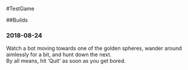 #TestGame

##Builds

### 2018-08-24

Watch a bot moving towards one of the golden spheres, wander around aimlessly for a bit, and hunt down the next.  
By all means, hit 'Quit' as soon as you get bored.
